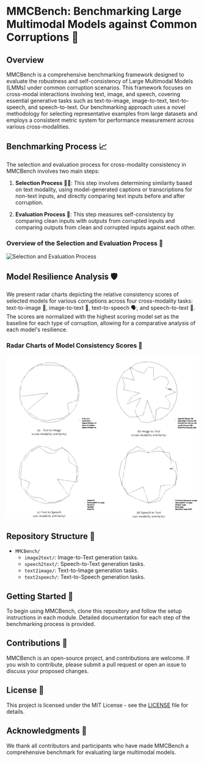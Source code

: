 # MMCBench: Benchmarking Large Multimodal Models against Common Corruptions 🚀

## Overview

MMCBench is a comprehensive benchmarking framework designed to evaluate the robustness and self-consistency of Large Multimodal Models (LMMs) under common corruption scenarios. This framework focuses on cross-modal interactions involving text, image, and speech, covering essential generative tasks such as text-to-image, image-to-text, text-to-speech, and speech-to-text. Our benchmarking approach uses a novel methodology for selecting representative examples from large datasets and employs a consistent metric system for performance measurement across various cross-modalities.

## Benchmarking Process 📈

The selection and evaluation process for cross-modality consistency in MMCBench involves two main steps:

1. **Selection Process** 🕵️‍♂️: This step involves determining similarity based on text modality, using model-generated captions or transcriptions for non-text inputs, and directly comparing text inputs before and after corruption.

2. **Evaluation Process** 📝: This step measures self-consistency by comparing clean inputs with outputs from corrupted inputs and comparing outputs from clean and corrupted inputs against each other.

### Overview of the Selection and Evaluation Process 📌

![Selection and Evaluation Process](figs/pipeline.svg)

## Model Resilience Analysis 🛡️

We present radar charts depicting the relative consistency scores of selected models for various corruptions across four cross-modality tasks: text-to-image 🎨, image-to-text 📜, text-to-speech 🗣️, and speech-to-text 📝. The scores are normalized with the highest scoring model set as the baseline for each type of corruption, allowing for a comparative analysis of each model's resilience.

### Radar Charts of Model Consistency Scores 🎯

![Radar Charts](figs/radar.svg)

## Repository Structure 📂

- `MMCBench/`
  - `image2text/`: Image-to-Text generation tasks.
  - `speech2text/`: Speech-to-Text generation tasks.
  - `text2image/`: Text-to-Image generation tasks.
  - `text2speech/`: Text-to-Speech generation tasks.

## Getting Started 🚦

To begin using MMCBench, clone this repository and follow the setup instructions in each module. Detailed documentation for each step of the benchmarking process is provided.

## Contributions 👐

MMCBench is an open-source project, and contributions are welcome. If you wish to contribute, please submit a pull request or open an issue to discuss your proposed changes.

## License 📄

This project is licensed under the MIT License - see the [LICENSE](LICENSE) file for details.

## Acknowledgments 🎉

We thank all contributors and participants who have made MMCBench a comprehensive benchmark for evaluating large multimodal models.